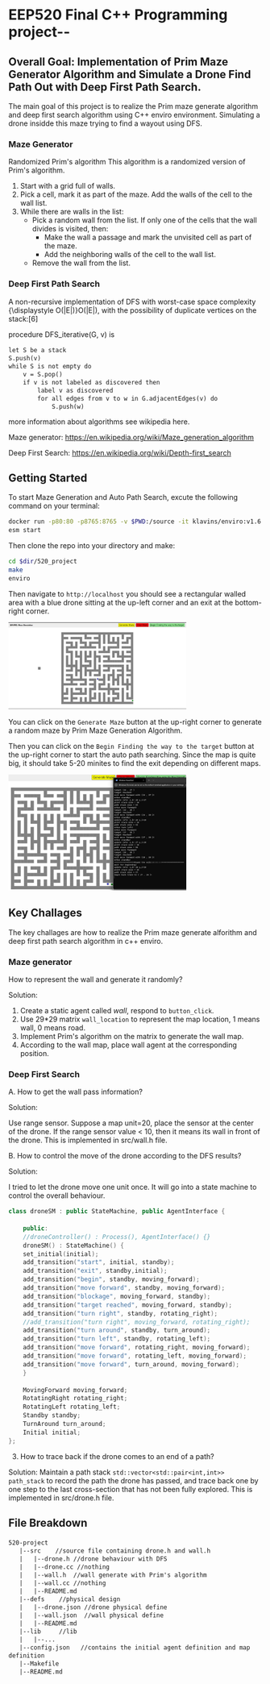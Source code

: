 # EEP520 Final C++ Programming project-- 

## Overall Goal: Implementation of Prim Maze Generator Algorithm and Simulate a Drone Find Path Out with Deep First Path Search.

The main goal of this project is to realize the Prim maze generate algorithm and deep first search algorithm using C++ enviro environment. Simulating a drone insidde this maze trying to find a wayout using DFS.

### Maze Generator
Randomized Prim's algorithm
This algorithm is a randomized version of Prim's algorithm.

1. Start with a grid full of walls.
2. Pick a cell, mark it as part of the maze. Add the walls of the cell to the wall list.
3. While there are walls in the list:
    - Pick a random wall from the list. If only one of the cells that the wall divides is visited, then:
        - Make the wall a passage and mark the unvisited cell as part of the maze.
        - Add the neighboring walls of the cell to the wall list.
    - Remove the wall from the list.

### Deep First Path Search
A non-recursive implementation of DFS with worst-case space complexity {\displaystyle O(|E|)}O(|E|), with the possibility of duplicate vertices on the stack:[6]

procedure DFS_iterative(G, v) is

    let S be a stack
    S.push(v)
    while S is not empty do
        v = S.pop()
        if v is not labeled as discovered then
            label v as discovered
            for all edges from v to w in G.adjacentEdges(v) do 
                S.push(w)

more information about algorithms see wikipedia here. 

Maze generator: https://en.wikipedia.org/wiki/Maze_generation_algorithm 

Deep First Search: https://en.wikipedia.org/wiki/Depth-first_search

## Getting Started
To start Maze Generation and Auto Path Search, excute the following command on your terminal:

```bash
docker run -p80:80 -p8765:8765 -v $PWD:/source -it klavins/enviro:v1.6 bash
esm start
```


Then clone the repo into your directory and make:

```bash
cd $dir/520_project
make
enviro
```

Then navigate to `http://localhost` you should see a rectangular walled area with a blue drone sitting at the up-left corner and an exit at the bottom-right corner.

<img src='https://github.com/jiayi-wang98/520-project/blob/main/maze_gen.jpg' width=70%>

You can click on the `Generate Maze` button at the up-right corner to generate a random maze by Prim Maze Generation Algorithm.

Then you can click on the `Begin Finding the way to the target` button at the up-right corner to start the auto path searching. Since the map is quite big, it should take 5-20 minites to find the exit depending on different maps.

<img src='https://github.com/jiayi-wang98/520-project/blob/main/found.jpg' width=70%>

## Key Challages
The key challages are how to realize the Prim maze generate alforithm and deep first path search algorithm in c++ enviro.

### Maze generator
How to represent the wall and generate it randomly?

Solution: 
1. Create a static agent called *wall*, respond to `button_click`.
2. Use 29*29 matrix `wall_location` to represent the map location, 1 means wall, 0 means road.
3. Implement Prim's algorithm on the matrix to generate the wall map.
4. According to the wall map, place wall agent at the corresponding position.

### Deep First Search
A. How to get the wall pass information?

Solution: 

Use range sensor. Suppose a map unit=20, place the sensor at the center of the drone. If the range sensor value < 10, then it means its wall in front of the drone. This is implemented in src/wall.h file.

B. How to control the move of the drone according to the DFS results?

Solution: 

I tried to let the drone move one unit once. It will go into a state machine to control the overall behaviour.

```c++
class droneSM : public StateMachine, public AgentInterface {

    public:
    //droneController() : Process(), AgentInterface() {}
    droneSM() : StateMachine() {
    set_initial(initial);
    add_transition("start", initial, standby);
    add_transition("exit", standby,initial);
    add_transition("begin", standby, moving_forward);
    add_transition("move forward", standby, moving_forward);
    add_transition("blockage", moving_forward, standby);
    add_transition("target reached", moving_forward, standby);
    add_transition("turn right", standby, rotating_right);
    //add_transition("turn right", moving_forward, rotating_right);
    add_transition("turn around", standby, turn_around);
    add_transition("turn left", standby, rotating_left);
    add_transition("move forward", rotating_right, moving_forward);
    add_transition("move forward", rotating_left, moving_forward);
    add_transition("move forward", turn_around, moving_forward);
    }

    MovingForward moving_forward;
    RotatingRight rotating_right;
    RotatingLeft rotating_left;
    Standby standby;
    TurnAround turn_around;
    Initial initial;
};
```

3. How to trace back if the drone comes to an end of a path?

Solution: Maintain a path stack `std::vector<std::pair<int,int>> path_stack` to record the path the drone has passed, and trace back one by one step to the last cross-section that has not been fully explored. This is implemented in src/drone.h file.


## File Breakdown

```
520-project
   |--src    //source file containing drone.h and wall.h
   |   |--drone.h //drone behaviour with DFS
   |   |--drone.cc //nothing
   |   |--wall.h  //wall generate with Prim's algorithm
   |   |--wall.cc //nothing
   |   |--README.md
   |--defs    //physical design
   |   |--drone.json //drone physical define
   |   |--wall.json  //wall physical define
   |   |--README.md
   |--lib     //lib
   |   |--...
   |--config.json   //contains the initial agent definition and map definition
   |--Makefile
   |--README.md
```   
   









